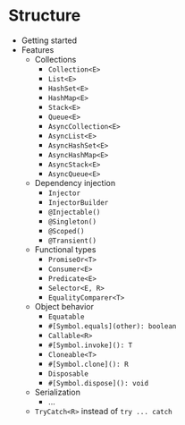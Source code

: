 # Structure

- Getting started
- Features
    - Collections
        - `Collection<E>`
        - `List<E>`
        - `HashSet<E>`
        - `HashMap<E>`
        - `Stack<E>`
        - `Queue<E>`
        - `AsyncCollection<E>`
        - `AsyncList<E>`
        - `AsyncHashSet<E>`
        - `AsyncHashMap<E>`
        - `AsyncStack<E>`
        - `AsyncQueue<E>`
    - Dependency injection
        - `Injector`
        - `InjectorBuilder`
        - `@Injectable()`
        - `@Singleton()`
        - `@Scoped()`
        - `@Transient()`
    - Functional types
        - `PromiseOr<T>`
        - `Consumer<E>`
        - `Predicate<E>`
        - `Selector<E, R>`
        - `EqualityComparer<T>`
    - Object behavior 
        - `Equatable`
        - `#[Symbol.equals](other): boolean`
        - `Callable<R>`
        - `#[Symbol.invoke](): T`
        - `Cloneable<T>`
        - `#[Symbol.clone](): R`
        - `Disposable`
        - `#[Symbol.dispose](): void`
    - Serialization
        - ...
    - `TryCatch<R>` instead of `try ... catch`
        
